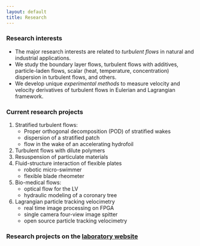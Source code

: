 ```yaml
---
layout: default
title: Research
---
```


### Research interests

* The major research interests are related to *turbulent flows* in natural and 
industrial applications. 
* We study the boundary layer flows, turbulent flows with  additives, particle-laden flows, 
scalar (heat, temperature, concentration) dispersion in turbulent flows, and others. 
* We develop unique *experimental methods* to measure velocity and velocity derivatives of 
turbulent flows in Eulerian and Lagrangian framework.

### Current research projects
1. Stratified turbulent flows:
   * Proper orthogonal decomposition (POD) of stratified wakes  
   * dispersion of a stratified patch
   * flow in the wake of an accelerating hydrofoil
2. Turbulent flows with dilute polymers
3. Resuspension of particulate materials
4. Fluid-structure interaction of flexible plates
   * robotic micro-swimmer
   * flexible blade rheometer
5. Bio-medical flows: 
   * optical flow for the LV
   * hydraulic modeling of a coronary tree
4. Lagrangian particle tracking velocimetry
   * real time image processing on FPGA
   * single camera four-view image spitter
   * open source particle tracking velocimetry

### Research projects on the [laboratory website](http://www.eng.tau.ac.il/turbulencelab)


